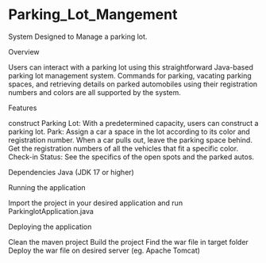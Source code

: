 # Parking_Lot_Mangement
System Designed to Manage a parking lot.


Overview

Users can interact with a parking lot using this straightforward Java-based parking lot management system. Commands for parking, vacating parking spaces, and retrieving details on parked automobiles using their registration numbers and colors are all supported by the system.

Features

construct Parking Lot: With a predetermined capacity, users can construct a parking lot.
Park: Assign a car a space in the lot according to its color and registration number.
When a car pulls out, leave the parking space behind.
Get the registration numbers of all the vehicles that fit a specific color.
Check-in Status: See the specifics of the open spots and the parked autos.


Dependencies
Java (JDK 17 or higher)

Running the application

Import the project in your desired application and run ParkinglotApplication.java

Deploying the application

Clean the maven project
Build the project
Find the war file in target folder
Deploy the war file on desired server (eg. Apache Tomcat)